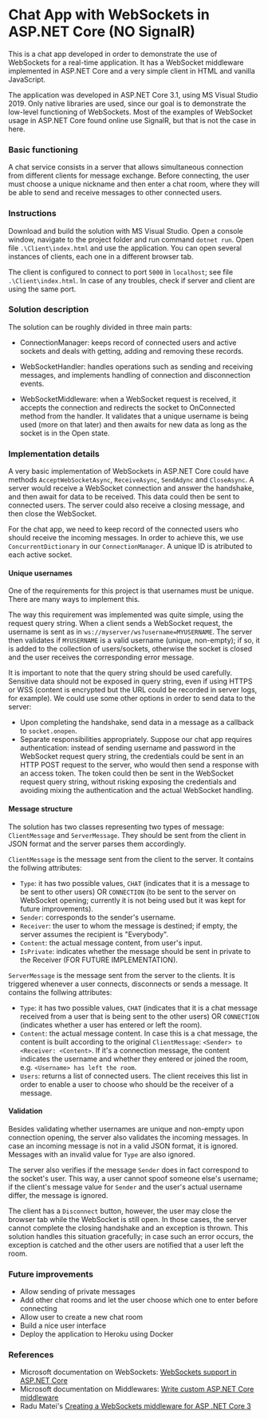 # Chat App with WebSockets in ASP.NET Core (NO SignalR)
 
This is a chat app developed in order to demonstrate the use of WebSockets for a real-time application. It has a WebSocket middleware implemented in ASP.NET Core and a very simple client in HTML and vanilla JavaScript.

The application was developed in ASP.NET Core 3.1, using MS Visual Studio 2019. Only native libraries are used, since our goal is to demonstrate the low-level functioning of WebSockets. Most of the examples of WebSocket usage in ASP.NET Core found online use SignalR, but that is not the case in here.

### Basic functioning

A chat service consists in a server that allows simultaneous connection from different clients for message exchange. Before connecting, the user must choose a unique nickname and then enter a chat room, where they will be able to send and receive messages to other connected users.

### Instructions

Download and build the solution with MS Visual Studio. Open a console window, navigate to the project folder and run command `dotnet run`. Open file `.\Client\index.html` and use the application. You can open several instances of clients, each one in a different browser tab.

The client is configured to connect to port `5000` in `localhost`; see file `.\Client\index.html`. In case of any troubles, check if server and client are using the same port.

### Solution description

The solution can be roughly divided in three main parts:

- ConnectionManager: keeps record of connected users and active sockets and deals with getting, adding and removing these records.

- WebSocketHandler: handles operations such as sending and receiving messages, and implements handling of connection and disconnection events.

- WebSocketMiddleware: when a WebSocket request is received, it accepts the connection and redirects the socket to OnConnected method from the handler. It validates that a unique username is being used (more on that later) and then awaits for new data as long as the socket is in the Open state.

### Implementation details

A very basic implementation of WebSockets in ASP.NET Core could have methods `AcceptWebSocketAsync`, `ReceiveAsync`, `SendAdync` and `CloseAsync`. A server would receive a WebSocket connection and answer the handshake, and then await for data to be received. This data could then be sent to connected users. The server could also receive a closing message, and then close the WebSocket.

For the chat app, we need to keep record of the connected users who should receive the incoming messages. In order to achieve this, we use `ConcurrentDictionary` in our `ConnectionManager`. A unique ID is atributed to each active socket.

#### Unique usernames

One of the requirements for this project is that usernames must be unique. There are many ways to implement this.

The way this requirement was implemented was quite simple, using the request query string. When a client sends a WebSocket request, the username is sent as in `ws://myserver/ws?username=MYUSERNAME`. The server then validates if `MYUSERNAME` is a valid username (unique, non-empty); if so, it is added to the collection of users/sockets, otherwise the socket is closed and the user receives the corresponding error message.

It is important to note that the query string should be used carefully. Sensitive data should not be exposed in query string, even if using HTTPS or WSS (content is encrypted but the URL could be recorded in server logs, for example). We could use some other options in order to send data to the server:
- Upon completing the handshake, send data in a message as a callback to `socket.onopen`.
- Separate responsibilities appropriately. Suppose our chat app requires authentication: instead of sending username and password in the WebSocket request query string, the credentials could be sent in an HTTP POST request to the server, who would then send a response with an access token. The token could then be sent in the WebSocket request query string, without risking exposing the credentials and avoiding mixing the authentication and the actual WebSocket handling.

#### Message structure

The solution has two classes representing two types of message: `ClientMessage` and `ServerMessage`. They should be sent from the client in JSON format and the server parses them accordingly.

`ClientMessage` is the message sent from the client to the server. It contains the follwing attributes:
- `Type`: it has two possible values, `CHAT` (indicates that it is a message to be sent to other users) OR `CONNECTION` (to be sent to the server on WebSocket opening; currently it is not being used but it was kept for future improvements).
- `Sender`: corresponds to the sender's username.
- `Receiver`: the user to whom the message is destined; if empty, the server assumes the recipient is "Everybody".
- `Content`: the actual message content, from user's input.
- `IsPrivate`: indicates whether the message should be sent in private to the Receiver (FOR FUTURE IMPLEMENTATION).

`ServerMessage` is the message sent from the server to the clients. It is triggered whenever a user connects, disconnects or sends a message. It contains the follwing attributes:
- `Type`: it has two possible values, `CHAT` (indicates that it is a chat message received from a user that is being sent to the other users) OR `CONNECTION` (indicates whether a user has entered or left the room).
- `Content`: the actual message content. In case this is a chat message, the content is built according to the original `ClientMessage`: `<Sender> to <Receiver: <Content>`. If it's a connection message, the content indicates the username and whether they entered or joined the room, e.g. `<Username> has left the room`.
- `Users`: returns a list of connected users. The client receives this list in order to enable a user to choose who should be the receiver of a message.

#### Validation

Besides validating whether usernames are unique and non-empty upon connection opening, the server also validates the incoming messages. In case an incoming message is not in a valid JSON format, it is ignored. Messages with an invalid value for `Type` are also ignored.

The server also verifies if the message `Sender` does in fact correspond to the socket's user. This way, a user cannot spoof someone else's username; if the client's message value for `Sender` and the user's actual username differ, the message is ignored.

The client has a `Disconnect` button, however, the user may close the browser tab while the WebSocket is still open. In those cases, the server cannot complete the closing handshake and an exception is thrown. This solution handles this situation gracefully; in case such an error occurs, the exception is catched and the other users are notified that a user left the room.

### Future improvements

- Allow sending of private messages
- Add other chat rooms and let the user choose which one to enter before connecting
- Allow user to create a new chat room
- Build a nice user interface
- Deploy the application to Heroku using Docker

### References

- Microsoft documentation on WebSockets: [WebSockets support in ASP.NET Core](https://docs.microsoft.com/en-us/aspnet/core/fundamentals/websockets?view=aspnetcore-3.1)
- Microsoft documentation on Middlewares: [Write custom ASP.NET Core middleware
](https://docs.microsoft.com/en-us/aspnet/core/fundamentals/middleware/write?view=aspnetcore-3.1)
- Radu Matei's [Creating a WebSockets middleware for ASP .NET Core 3
](https://radu-matei.com/blog/aspnet-core-websockets-middleware/)
